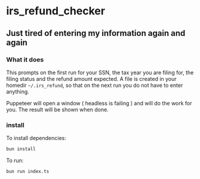# irs_refund_checker


## Just tired of entering my information again and again

### What it does

This prompts on the first run for your SSN, the tax year you are filing for, the filing status and the refund amount expected.
A file is created in your homedir `~/.irs_refund`, so that on the next run you do not have to enter anything.

Puppeteer will open a window ( headless is failing ) and will do the work for you.
The result will be shown when done.

### install

To install dependencies:

```bash
bun install
```

To run:

```bash
bun run index.ts
```
